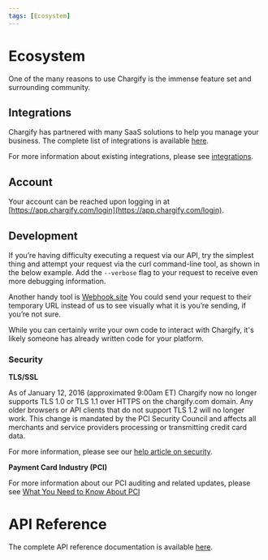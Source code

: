 ```yaml
---
tags: [Ecosystem]
---
```


# Ecosystem

One of the many reasons to use Chargify is the immense feature set and surrounding community.

## Integrations

Chargify has partnered with many SaaS solutions to help you manage your business. The complete list of integrations is available [here](https://www.chargify.com/integration-marketplace/).

For more information about existing integrations, please see [integrations](https://chargify.zendesk.com/hc/en-us/articles/4407720955803).

## Account

Your account can be reached upon logging in at [https://app.chargify.com/login](https://app.chargify.com/login).

## Development

If you’re having difficulty executing a request via our API, try the simplest thing and attempt your request via the curl command-line tool, as shown in the below example. Add the `--verbose` flag to your request to receive even more debugging information.

Another handy tool is [Webhook.site](https://webhook.site/) You could send your request to their temporary URL instead of us to see visually what it is you’re sending, if you’re not sure.

While you can certainly write your own code to interact with Chargify, it's likely someone has already written code for your platform.

### Security

**TLS/SSL**

As of January 12, 2016 (approximated 9:00am ET) Chargify now no longer supports TLS 1.0 or TLS 1.1 over HTTPS on the chargify.com domain. Any older browsers or API clients that do not support TLS 1.2 will no longer work. This change is mandated by the PCI Security Council and affects all merchants and service providers processing or transmitting credit card data.

For more information, please see our [help article on security](https://chargify.zendesk.com/hc/en-us/articles/4407747268763).

**Payment Card Industry (PCI)**

For more information about our PCI auditing and related updates, please see [What You Need to Know About PCI](https://www.chargify.com/blog/what-you-need-to-know-about-pci/)

# API Reference

The complete API reference documentation is available [here](https://developers.chargify.com/docs/api-docs/YXBpOjE0MTA4MjYx-chargify-api).
